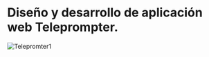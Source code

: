 # Diseño y desarrollo de aplicación web Teleprompter.

![Telepromter1](https://github.com/Urielmajb/Telepromter_Web/assets/22357888/55b0888e-69b2-4d77-8ab3-3db82ce94dc1)
